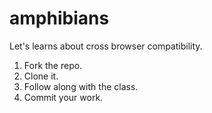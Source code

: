 amphibians
==========

Let's learns about cross browser compatibility.

1. Fork the repo.
2. Clone it.
3. Follow along with the class.
4. Commit your work.
